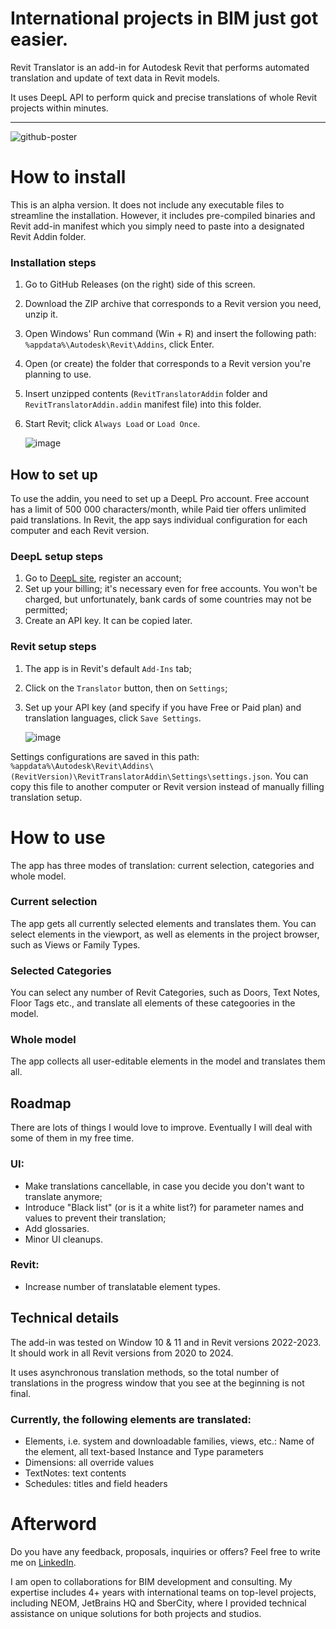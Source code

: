 # International projects in BIM just got easier.
Revit Translator is an add-in for Autodesk Revit that performs automated translation and update of text data in Revit models.

It uses DeepL API to perform quick and precise translations of whole Revit projects within minutes.

---

![github-poster](https://github.com/Krachkovskii/RevitTranslator/assets/117347760/34d3c2e5-4887-45ca-9d2a-754ee7dc71a2)

# How to install
This is an alpha version. It does not include any executable files to streamline the installation. However, it includes pre-compiled binaries and Revit add-in manifest which you simply need to paste into a designated Revit Addin folder.
### Installation steps
1. Go to GitHub Releases (on the right) side of this screen.
2. Download the ZIP archive that corresponds to a Revit version you need, unzip it.
3. Open Windows' Run command (Win + R) and insert the following path: `%appdata%\Autodesk\Revit\Addins`, click Enter.
4. Open (or create) the folder that corresponds to a Revit version you're planning to use.
5. Insert unzipped contents (`RevitTranslatorAddin` folder and `RevitTranslatorAddin.addin` manifest file) into this folder.
6. Start Revit; click `Always Load` or `Load Once`.

    ![image](https://github.com/Krachkovskii/RevitTranslator/assets/117347760/48934b38-dfbd-4b14-bbfd-de40818c45d5)


## How to set up
To use the addin, you need to set up a DeepL Pro account. Free account has a limit of 500 000 characters/month, while Paid tier offers unlimited paid translations.
In Revit, the app says individual configuration for each computer and each Revit version.
### DeepL setup steps
1. Go to [DeepL site](www.deepl.com), register an account;
2. Set up your billing; it's necessary even for free accounts. You won't be charged, but unfortunately, bank cards of some countries may not be permitted;
3. Create an API key. It can be copied later.

### Revit setup steps
1. The app is in Revit's default `Add-Ins` tab;
2. Click on the `Translator` button, then on `Settings`;
3. Set up your API key (and specify if you have Free or Paid plan) and translation languages, click `Save Settings`.

    ![image](https://github.com/Krachkovskii/RevitTranslator/assets/117347760/910ef370-b7b9-4b71-a11e-69cd0c200b6a)

Settings configurations are saved in this path: `%appdata%\Autodesk\Revit\Addins\(RevitVersion)\RevitTranslatorAddin\Settings\settings.json`. You can copy this file to another computer or Revit version instead of manually filling translation setup.

# How to use  
The app has three modes of translation: current selection, categories and whole model.
### Current selection
The app gets all currently selected elements and translates them. You can select elements in the viewport, as well as elements in the project browser, such as Views or Family Types.
### Selected Categories
You can select any number of Revit Categories, such as Doors, Text Notes, Floor Tags etc., and translate all elements of these categoories in the model.
### Whole model
The app collects all user-editable elements in the model and translates them all.

## Roadmap
There are lots of things I would love to improve. Eventually I will deal with some of them in my free time.
### UI:
* Make translations cancellable, in case you decide you don't want to translate anymore;
* Introduce "Black list" (or is it a white list?) for parameter names and values to prevent their translation;
* Add glossaries.
* Minor UI cleanups.
### Revit:
* Increase number of translatable element types.

## Technical details
The add-in was tested on Window 10 & 11 and in Revit versions 2022-2023. It should work in all Revit versions from 2020 to 2024.

It uses asynchronous translation methods, so the total number of translations in the progress window that you see at the beginning is not final.

### Currently, the following elements are translated:
* Elements, i.e. system and downloadable families, views, etc.: Name of the element, all text-based Instance and Type parameters
* Dimensions: all override values
* TextNotes: text contents
* Schedules: titles and field headers

# Afterword
Do you have any feedback, proposals, inquiries or offers? Feel free to write me on [LinkedIn](https://www.linkedin.com/in/ilia-krachkovskii/). 

I am open to collaborations for BIM development and consulting. My expertise includes 4+ years with international teams on top-level projects, including NEOM, JetBrains HQ and SberCity, where I provided technical assistance on unique solutions for both projects and studios.

